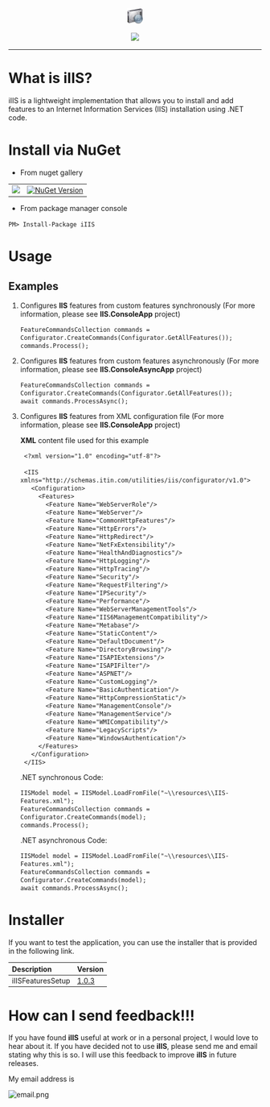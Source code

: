 <p align="center">
  <img src="https://github.com/iAJTin/iIIS/blob/master/nuget/iIIS.png" height="32">
</p>
<p align="center">
  <a href="https://github.com/iAJTin/iIIS">
    <img src="https://img.shields.io/badge/iTin-iIIS-green.svg?style=flat"/>
  </a>
</p>

***

# What is iIIS?
iIIS is a lightweight implementation that allows you to install and add features to an Internet Information Services (IIS) installation using .NET code.

# Install via NuGet

- From nuget gallery

<table>
  <tr>
    <td>
      <a href="https://github.com/iAJTin/iIIS">
        <img src="https://img.shields.io/badge/-iIIS-green.svg?style=flat"/>
      </a>
    </td>
    <td>
      <a href="https://www.nuget.org/packages/iIIS/">
        <img alt="NuGet Version" 
             src="https://img.shields.io/nuget/v/iIIS.svg" /> 
      </a>
    </td>  
  </tr>
</table>

- From package manager console

```PM> Install-Package iIIS```

# Usage

## Examples

1. Configures **IIS** features from custom features synchronously (For more information, please see **IIS.ConsoleApp** project)


       FeatureCommandsCollection commands = Configurator.CreateCommands(Configurator.GetAllFeatures());
       commands.Process();

2. Configures **IIS** features from custom features asynchronously (For more information, please see **IIS.ConsoleAsyncApp** project)


       FeatureCommandsCollection commands = Configurator.CreateCommands(Configurator.GetAllFeatures());
       await commands.ProcessAsync();

3. Configures **IIS** features from XML configuration file (For more information, please see **IIS.ConsoleApp** project)

     **XML** content file used for this example 

        <?xml version="1.0" encoding="utf-8"?>

        <IIS xmlns="http://schemas.itin.com/utilities/iis/configurator/v1.0">
          <Configuration>
            <Features>
              <Feature Name="WebServerRole"/>
              <Feature Name="WebServer"/>
              <Feature Name="CommonHttpFeatures"/>
              <Feature Name="HttpErrors"/>
              <Feature Name="HttpRedirect"/>
              <Feature Name="NetFxExtensibility"/>
              <Feature Name="HealthAndDiagnostics"/>
              <Feature Name="HttpLogging"/>
              <Feature Name="HttpTracing"/>
              <Feature Name="Security"/>
              <Feature Name="RequestFiltering"/>
              <Feature Name="IPSecurity"/>
              <Feature Name="Performance"/>
              <Feature Name="WebServerManagementTools"/>
              <Feature Name="IIS6ManagementCompatibility"/>
              <Feature Name="Metabase"/>
              <Feature Name="StaticContent"/>
              <Feature Name="DefaultDocument"/>
              <Feature Name="DirectoryBrowsing"/>
              <Feature Name="ISAPIExtensions"/>
              <Feature Name="ISAPIFilter"/>
              <Feature Name="ASPNET"/>
              <Feature Name="CustomLogging"/>
              <Feature Name="BasicAuthentication"/>
              <Feature Name="HttpCompressionStatic"/>
              <Feature Name="ManagementConsole"/>
              <Feature Name="ManagementService"/>
              <Feature Name="WMICompatibility"/>
              <Feature Name="LegacyScripts"/>
              <Feature Name="WindowsAuthentication"/>
            </Features>
          </Configuration>
        </IIS>

    .NET synchronous Code:

       IISModel model = IISModel.LoadFromFile("~\\resources\\IIS-Features.xml");
       FeatureCommandsCollection commands = Configurator.CreateCommands(model);
       commands.Process();

    .NET asynchronous Code:

       IISModel model = IISModel.LoadFromFile("~\\resources\\IIS-Features.xml");
       FeatureCommandsCollection commands = Configurator.CreateCommands(model);
       await commands.ProcessAsync();

# Installer

If you want to test the application, you can use the installer that is provided in the following link.

|Description|Version|
|:------|:------|
|iIISFeaturesSetup| [1.0.3] |

# How can I send feedback!!!

If you have found **iIIS** useful at work or in a personal project, I would love to hear about it. If you have decided not to use **iIIS**, please send me and email stating why this is so. I will use this feedback to improve **iIIS** in future releases.

My email address is 

![email.png][email] 

[1.0.3]: https://github.com/iAJTin/iIIS/tree/master/src/deliverables/v1.0.3

[email]: ./assets/email.png "email"
